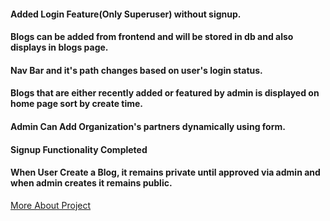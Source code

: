#### Added Login Feature(Only Superuser) without signup.
#### Blogs can be added from frontend and will be stored in db and also displays in blogs page.
#### Nav Bar and it's path changes based on user's login status.
#### Blogs that are either recently added or featured by admin is displayed on home page sort by create time. 
#### Admin Can Add Organization's partners dynamically using form.
#### Signup Functionality Completed
#### When User Create a Blog, it remains private until approved via admin and when admin creates it remains public.
[More About Project](https://github.com/Digital-Pathshala/Blog_Management_System.git)
